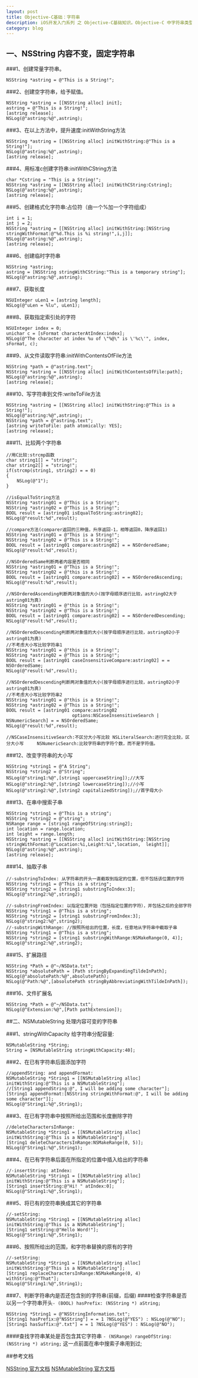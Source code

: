 ```yaml
---
layout: post
title: Objective-C基础：字符串
description: iOS开发入门系列 之 Objective-C基础知识。Objective-C 中字符串类型 NSString、NSMutableString 的使用方法总结。
category: blog
---
```


    
## 一、NSString 内容不变，固定字符串
###1、创建常量字符串。

	NSString *astring = @"This is a String!";

###2、创建空字符串，给予赋值。

	NSString *astring = [[NSString alloc] init];
	astring = @"This is a String!";
	[astring release];
	NSLog(@"astring:%@",astring);

###3、在以上方法中，提升速度:initWithString方法

	NSString *astring = [[NSString alloc] initWithString:@"This is a String!"];
	NSLog(@"astring:%@",astring);
	[astring release];

###4、用标准c创建字符串:initWithCString方法

	char *Cstring = "This is a String!";
	NSString *astring = [[NSString alloc] initWithCString:Cstring];
	NSLog(@"astring:%@",astring);
	[astring release];

###5、创建格式化字符串:占位符（由一个%加一个字符组成）

	int i = 1;
	int j = 2;
	NSString *astring = [[NSString alloc] initWithString:[NSString stringWithFormat:@"%d.This is %i string!",i,j]];
	NSLog(@"astring:%@",astring);
	[astring release];

###6、创建临时字符串

	NSString *astring;
	astring = [NSString stringWithCString:"This is a temporary string"];
	NSLog(@"astring:%@",astring);

###7、获取长度

	NSUInteger uLen1 = [astring length];
	NSLog(@"uLen = %lu", uLen1);

###8、获取指定索引处的字符

	NSUInteger index = 0;
	unichar c = [sFormat characterAtIndex:index];
	NSLog(@"The character at index %u of \"%@\" is \'%c\'", index, sFormat, c);
	
###9、从文件读取字符串:initWithContentsOfFile方法

	NSString *path = @"astring.text";
	NSString *astring = [[NSString alloc] initWithContentsOfFile:path];
	NSLog(@"astring:%@",astring);
	[astring release];
	
###10、写字符串到文件:writeToFile方法

	NSString *astring = [[NSString alloc] initWithString:@"This is a String!"];
	NSLog(@"astring:%@",astring);
	NSString *path = @"astring.text";
	[astring writeToFile: path atomically: YES];
	[astring release];

###11、比较两个字符串

	//用C比较:strcmp函数
	char string1[] = "string!";
	char string2[] = "string!";
	if(strcmp(string1, string2) = = 0)
	{
	    NSLog(@"1");
	}
	
	//isEqualToString方法
	NSString *astring01 = @"This is a String!";
	NSString *astring02 = @"This is a String!";
	BOOL result = [astring01 isEqualToString:astring02];
	NSLog(@"result:%d",result);
	
	//compare方法(comparer返回的三种值，升序返回-1，相等返回0，降序返回1)
	NSString *astring01 = @"This is a String!";
	NSString *astring02 = @"This is a String!";
	BOOL result = [astring01 compare:astring02] = = NSOrderedSame;
	NSLog(@"result:%d",result);
	
	//NSOrderedSame判断两者内容是否相同
	NSString *astring01 = @"This is a String!";
	NSString *astring02 = @"this is a String!";
	BOOL result = [astring01 compare:astring02] = = NSOrderedAscending;
	NSLog(@"result:%d",result);
	
	//NSOrderedAscending判断两对象值的大小(按字母顺序进行比较，astring02大于astring01为真)
	NSString *astring01 = @"this is a String!";
	NSString *astring02 = @"This is a String!";
	BOOL result = [astring01 compare:astring02] = = NSOrderedDescending;
	NSLog(@"result:%d",result);
	
	//NSOrderedDescending判断两对象值的大小(按字母顺序进行比较，astring02小于astring01为真)
	//不考虑大小写比较字符串1
	NSString *astring01 = @"this is a String!";
	NSString *astring02 = @"This is a String!";
	BOOL result = [astring01 caseInsensitiveCompare:astring02] = = NSOrderedSame;
	NSLog(@"result:%d",result);
	
	//NSOrderedDescending判断两对象值的大小(按字母顺序进行比较，astring02小于astring01为真)
	//不考虑大小写比较字符串2
	NSString *astring01 = @"this is a String!";
	NSString *astring02 = @"This is a String!";
	BOOL result = [astring01 compare:astring02
	                         options:NSCaseInsensitiveSearch | NSNumericSearch] = = NSOrderedSame;
	NSLog(@"result:%d",result);
	
	//NSCaseInsensitiveSearch:不区分大小写比较 NSLiteralSearch:进行完全比较，区分大小写 	NSNumericSearch:比较字符串的字符个数，而不是字符值。

###12、改变字符串的大小写

	NSString *string1 = @"A String";
	NSString *string2 = @"String";
	NSLog(@"string1:%@",[string1 uppercaseString]);//大写
	NSLog(@"string2:%@",[string2 lowercaseString]);//小写
	NSLog(@"string2:%@",[string2 capitalizedString]);//首字母大小
	
###13、在串中搜索子串

	NSString *string1 = @"This is a string";
	NSString *string2 = @"string";
	NSRange range = [string1 rangeOfString:string2];
	int location = range.location;
	int leight = range.length;
	NSString *astring = [[NSString alloc] initWithString:[NSString stringWithFormat:@"Location:%i,Leight:%i",location,	leight]];
	NSLog(@"astring:%@",astring);
	[astring release];

###14、抽取子串

	//-substringToIndex: 从字符串的开头一直截取到指定的位置，但不包括该位置的字符
	NSString *string1 = @"This is a string";
	NSString *string2 = [string1 substringToIndex:3];
	NSLog(@"string2:%@",string2);
	
	//-substringFromIndex: 以指定位置开始（包括指定位置的字符），并包括之后的全部字符
	NSString *string1 = @"This is a string";
	NSString *string2 = [string1 substringFromIndex:3];
	NSLog(@"string2:%@",string2);
	//-substringWithRange: //按照所给出的位置，长度，任意地从字符串中截取子串
	NSString *string1 = @"This is a string";
	NSString *string2 = [string1 substringWithRange:NSMakeRange(0, 4)];
	NSLog(@"string2:%@",string2);

###15、扩展路径

	NSString *Path = @"~/NSData.txt";
	NSString *absolutePath = [Path stringByExpandingTildeInPath];
	NSLog(@"absolutePath:%@",absolutePath);
	NSLog(@"Path:%@",[absolutePath stringByAbbreviatingWithTildeInPath]);

###16、文件扩展名

	NSString *Path = @"~/NSData.txt";
	NSLog(@"Extension:%@",[Path pathExtension]);

##二、NSMutableString 处理内容可变的字符串

###1、stringWithCapacity 给字符串分配容量:

	NSMutableString *String;
	String = [NSMutableString stringWithCapacity:40];

###2、在已有字符串后面添加字符

	//appendString: and appendFormat:
	NSMutableString *String1 = [[NSMutableString alloc] initWithString:@"This is a NSMutableString"];
	//[String1 appendString:@", I will be adding some character"];
	[String1 appendFormat:[NSString stringWithFormat:@", I will be adding some character"]];
	NSLog(@"String1:%@",String1);

###3、在已有字符串中按照所给出范围和长度删除字符

	//deleteCharactersInRange:
	NSMutableString *String1 = [[NSMutableString alloc] initWithString:@"This is a NSMutableString"];
	[String1 deleteCharactersInRange:NSMakeRange(0, 5)];
	NSLog(@"String1:%@",String1);

###4、在已有字符串后面在所指定的位置中插入给出的字符串

	//-insertString: atIndex:
	NSMutableString *String1 = [[NSMutableString alloc] initWithString:@"This is a NSMutableString"];
	[String1 insertString:@"Hi! " atIndex:0];
	NSLog(@"String1:%@",String1);
	
###5、将已有的空符串换成其它的字符串

	//-setString:
	NSMutableString *String1 = [[NSMutableString alloc] initWithString:@"This is a NSMutableString"];
	[String1 setString:@"Hello Word!"];
	NSLog(@"String1:%@",String1);
	
###6、按照所给出的范围，和字符串替换的原有的字符

	//-setString:
	NSMutableString *String1 = [[NSMutableString alloc] initWithString:@"This is a NSMutableString"];
	[String1 replaceCharactersInRange:NSMakeRange(0, 4) withString:@"That"];
	NSLog(@"String1:%@",String1);
	
###7、判断字符串内是否还包含别的字符串(前缀，后缀)
####检查字符串是否以另一个字符串开头`- (BOOL) hasPrefix: (NSString *) aString;`

	NSString *String1 = @"NSStringInformation.txt";
	[String1 hasPrefix:@"NSString"] = = 1 ?NSLog(@"YES") : NSLog(@"NO");
	[String1 hasSuffix:@".txt"] = = 1 ?NSLog(@"YES") : NSLog(@"NO");

####查找字符串某处是否包含其它字符串 `- (NSRange) rangeOfString: (NSString *) aString;` 这一点前面在串中搜索子串用到过;



##参考文档

[NSString 官方文档](https://developer.apple.com/library/ios/documentation/Cocoa/Reference/Foundation/Classes/NSString_Class/Reference/NSString.html)
[NSMutableString 官方文档](https://developer.apple.com/library/ios/documentation/Cocoa/Reference/Foundation/Classes/NSMutableString_Class/Reference/Reference.html#//apple_ref/occ/cl/NSMutableString)